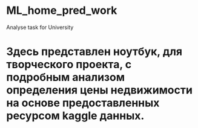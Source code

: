 # ML_home_pred_work
Analyse task for University

# Здесь представлен ноутбук, для творческого проекта, с подробным анализом определения цены недвижимости на основе предоставленных ресурсом kaggle данных.
